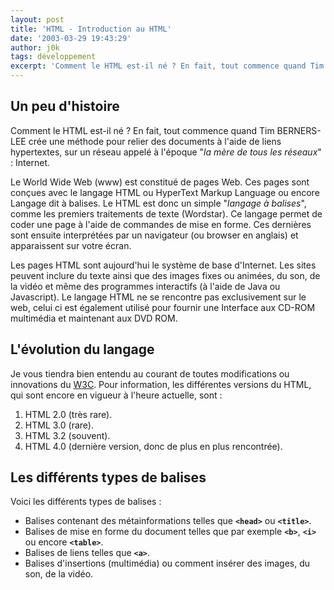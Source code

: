 ```yaml
---
layout: post
title: 'HTML - Introduction au HTML'
date: '2003-03-29 19:43:29'
author: j0k
tags: développement
excerpt: 'Comment le HTML est-il né ? En fait, tout commence quand Tim BERNERS-LEE crée une méthode pour relier des documents à l''aide de liens hypertextes, sur un réseau appelé à l''époque "*la mère de tous les réseaux*" : Internet.'
---
```


## **Un peu d'histoire**
Comment le HTML est-il né ? En fait, tout commence quand Tim BERNERS-LEE crée une méthode pour relier des documents à l'aide de liens hypertextes, sur un réseau appelé à l'époque "*la mère de tous les réseaux*" : Internet.

 Le World Wide Web (www) est constitué de pages Web. Ces pages sont conçues avec le langage HTML ou HyperText Markup Language ou encore Langage dit à balises. Le HTML est donc un simple "*langage à balises*", comme les premiers traitements de texte (Wordstar). Ce langage permet de coder une page à l'aide de commandes de mise en forme. Ces dernières sont ensuite interprétées par un navigateur (ou browser en anglais) et apparaissent sur votre écran.

 Les pages HTML sont aujourd'hui le système de base d'Internet. Les sites peuvent inclure du texte ainsi que des images fixes ou animées, du son, de la vidéo et même des programmes interactifs (à l'aide de Java ou Javascript). Le langage HTML ne se rencontre pas exclusivement sur le web, celui ci est également utilisé pour fournir une Interface aux CD-ROM multimédia et maintenant aux DVD ROM.

## **L'évolution du langage**

 Je vous tiendra bien entendu au courant de toutes modifications ou innovations du [W3C](http://www.w3.org/). Pour information, les différentes versions du HTML, qui sont encore en vigueur à l'heure actuelle, sont :

 1. HTML 2.0 (très rare).
 2. HTML 3.0 (rare).
 3. HTML 3.2 (souvent).
 4. HTML 4.0 (dernière version, donc de plus en plus rencontrée).

## **Les différents types de balises**

Voici les différents types de balises :

 - Balises contenant des métainformations telles que **`<head>`** ou **`<title>`**.
 - Balises de mise en forme du document telles que par exemple **`<b>`**, **`<i>`** ou encore **`<table>`**.
 - Balises de liens telles que **`<a>`**.
 - Balises d'insertions (multimédia) ou comment insérer des images, du son, de la vidéo.
